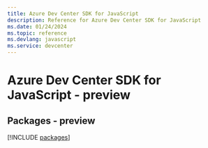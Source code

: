 ```yaml
---
title: Azure Dev Center SDK for JavaScript
description: Reference for Azure Dev Center SDK for JavaScript
ms.date: 01/24/2024
ms.topic: reference
ms.devlang: javascript
ms.service: devcenter
---
```

# Azure Dev Center SDK for JavaScript - preview
## Packages - preview
[!INCLUDE [packages](dev-center-index.md)]